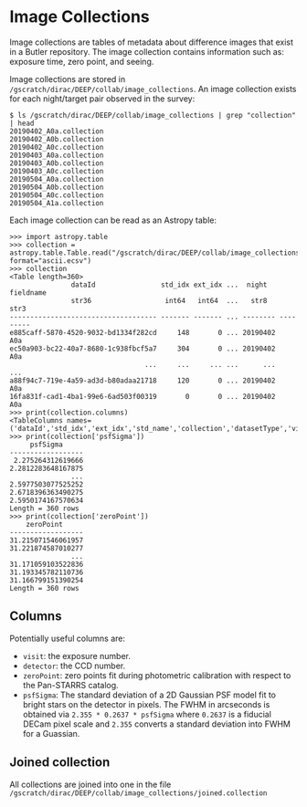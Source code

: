 # Image Collections

Image collections are tables of metadata about difference images that exist in a Butler repository. The image collection contains information such as: exposure time, zero point, and seeing.

Image collections are stored in `/gscratch/dirac/DEEP/collab/image_collections`. An image collection exists for each night/target pair observed in the survey:
```
$ ls /gscratch/dirac/DEEP/collab/image_collections | grep "collection" | head
20190402_A0a.collection
20190402_A0b.collection
20190402_A0c.collection
20190403_A0a.collection
20190403_A0b.collection
20190403_A0c.collection
20190504_A0a.collection
20190504_A0b.collection
20190504_A0c.collection
20190504_A1a.collection
```

Each image collection can be read as an Astropy table:
```
>>> import astropy.table
>>> collection = astropy.table.Table.read("/gscratch/dirac/DEEP/collab/image_collections/20190402_A0a.collection", format="ascii.ecsv")
>>> collection
<Table length=360>
               dataId                std_idx ext_idx ...  night   fieldname
               str36                  int64   int64  ...   str8      str3  
------------------------------------ ------- ------- ... -------- ---------
e885caff-5870-4520-9032-bd1334f282cd     148       0 ... 20190402       A0a
ec50a903-bc22-40a7-8680-1c938fbcf5a7     304       0 ... 20190402       A0a
                                 ...     ...     ... ...      ...       ...
a88f94c7-719e-4a59-ad3d-b80adaa21718     120       0 ... 20190402       A0a
16fa831f-cad1-4ba1-99e6-6ad503f00319       0       0 ... 20190402       A0a
>>> print(collection.columns)
<TableColumns names=('dataId','std_idx','ext_idx','std_name','collection','datasetType','visit','detector','band','filter','exposureTime','mjd_start','mjd','object','pointing_ra','pointing_dec','airmass','ra','dec','ra_tl','dec_tl','ra_tr','dec_tr','ra_br','dec_br','ra_bl','dec_bl','OBSID','DTNSANAM','AIRMASS','DIMM2SEE','GAINA','GAINB','psfSigma','psfArea','nPsfStar','zeroPoint','skyBg','skyNoise','meanVar','astromOffsetMean','astromOffsetStd','config','wcs','night','fieldname')>
>>> print(collection['psfSigma'])
     psfSigma     
------------------
 2.275264312619666
2.2812283648167875
               ...
2.5977503077525252
2.6718396363490275
2.5950174167570634
Length = 360 rows
>>> print(collection['zeroPoint'])
    zeroPoint     
------------------
31.215071546061957
31.221874587010277
               ...
31.171059103522836
31.193345782110736
31.166799151390254
Length = 360 rows
```

## Columns

Potentially useful columns are:
- `visit`: the exposure number.
- `detector`: the CCD number.
- `zeroPoint`: zero points fit during photometric calibration with respect to the Pan-STARRS catalog.
- `psfSigma`: The standard deviation of a 2D Gaussian PSF model fit to bright stars on the detector in pixels. The FWHM in arcseconds is obtained via `2.355 * 0.2637 * psfSigma` where `0.2637` is a fiducial DECam pixel scale and `2.355` converts a standard deviation into FWHM for a Guassian.

## Joined collection

All collections are joined into one in the file `/gscratch/dirac/DEEP/collab/image_collections/joined.collection`
